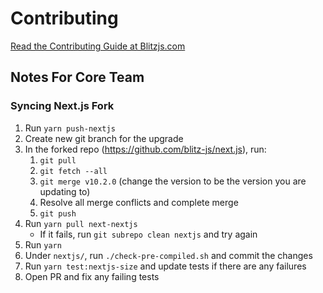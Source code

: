 # Contributing

[Read the Contributing Guide at Blitzjs.com](https://blitzjs.com/docs/contributing)

## Notes For Core Team

### Syncing Next.js Fork

1. Run `yarn push-nextjs`
2. Create new git branch for the upgrade
3. In the forked repo (https://github.com/blitz-js/next.js), run:
   1. `git pull`
   2. `git fetch --all`
   3. `git merge v10.2.0` (change the version to be the version you are updating to)
   4. Resolve all merge conflicts and complete merge
   5. `git push`
4. Run `yarn pull next-nextjs`
   - If it fails, run `git subrepo clean nextjs` and try again
5. Run `yarn`
6. Under `nextjs/`, run `./check-pre-compiled.sh` and commit the changes
7. Run `yarn test:nextjs-size` and update tests if there are any failures
8. Open PR and fix any failing tests
